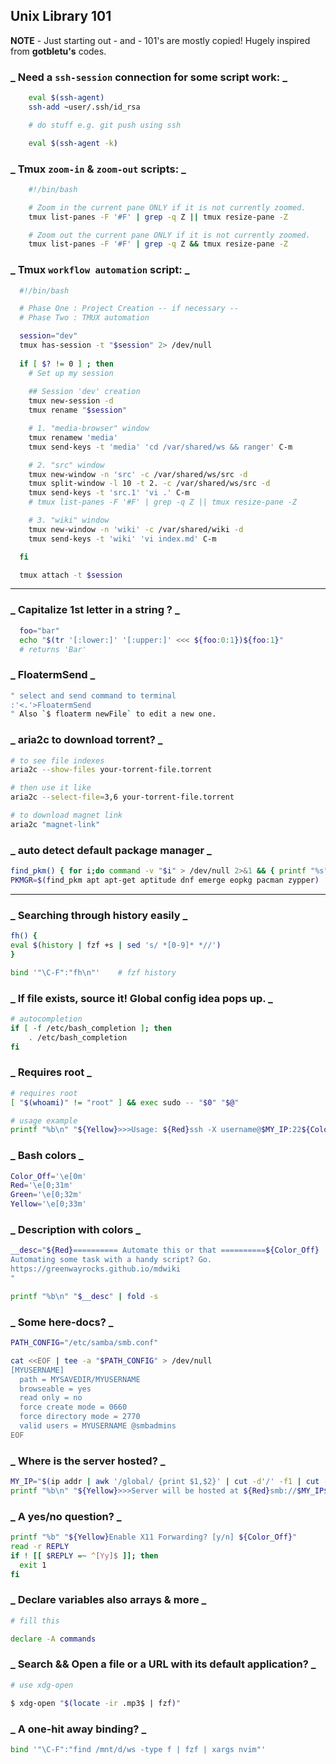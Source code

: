 ## Unix Library 101

**NOTE** - Just starting out - and - 101's are mostly copied!
Hugely inspired from **gotbletu's** codes.

### _ Need a `ssh-session` connection for some script work: _

```bash
    eval $(ssh-agent)
    ssh-add ~user/.ssh/id_rsa

    # do stuff e.g. git push using ssh

    eval $(ssh-agent -k)
```

### _ Tmux `zoom-in` & `zoom-out` scripts: _

```bash
    #!/bin/bash

    # Zoom in the current pane ONLY if it is not currently zoomed.
    tmux list-panes -F '#F' | grep -q Z || tmux resize-pane -Z

    # Zoom out the current pane ONLY if it is not currently zoomed.
    tmux list-panes -F '#F' | grep -q Z && tmux resize-pane -Z
```

### _ Tmux `workflow automation` script: _

```bash
  #!/bin/bash

  # Phase One : Project Creation -- if necessary --
  # Phase Two : TMUX automation

  session="dev"
  tmux has-session -t "$session" 2> /dev/null
   
  if [ $? != 0 ] ; then
    # Set up my session
   
    ## Session 'dev' creation 
    tmux new-session -d
    tmux rename "$session"

    # 1. "media-browser" window
    tmux renamew 'media'
    tmux send-keys -t 'media' 'cd /var/shared/ws && ranger' C-m

    # 2. "src" window
    tmux new-window -n 'src' -c /var/shared/ws/src -d
    tmux split-window -l 10 -t 2. -c /var/shared/ws/src -d
    tmux send-keys -t 'src.1' 'vi .' C-m
    # tmux list-panes -F '#F' | grep -q Z || tmux resize-pane -Z

    # 3. "wiki" window
    tmux new-window -n 'wiki' -c /var/shared/wiki -d
    tmux send-keys -t 'wiki' 'vi index.md' C-m

  fi

  tmux attach -t $session
```

----

### _ Capitalize 1st letter in a string ? _

```bash
  foo="bar"
  echo "$(tr '[:lower:]' '[:upper:]' <<< ${foo:0:1})${foo:1}"
  # returns 'Bar'
```

### _ FloatermSend _

```bash
" select and send command to terminal
:'<.'>FloatermSend
" Also `$ floaterm newFile` to edit a new one.
```

### _ aria2c to download torrent? _

```bash
# to see file indexes
aria2c --show-files your-torrent-file.torrent

# then use it like
aria2c --select-file=3,6 your-torrent-file.torrent

# to download magnet link
aria2c "magnet-link"
```

### _ auto detect default package manager _

```bash
find_pkm() { for i;do command -v "$i" > /dev/null 2>&1 && { printf "%s" "$i"; return 0;};done;return 1; }
PKMGR=$(find_pkm apt apt-get aptitude dnf emerge eopkg pacman zypper)
```


----

### _ Searching through history easily _

```bash
fh() {
eval $(history | fzf +s | sed 's/ *[0-9]* *//')
}

bind '"\C-F":"fh\n"'	# fzf history
```

### _ If file exists, source it! Global config idea pops up. _

```bash
# autocompletion
if [ -f /etc/bash_completion ]; then
    . /etc/bash_completion
fi
```

### _ Requires root _

```bash
# requires root
[ "$(whoami)" != "root" ] && exec sudo -- "$0" "$@"

# usage example
printf "%b\n" "${Yellow}>>>Usage: ${Red}ssh -X username@$MY_IP:22${Color_Off}"
```

### _ Bash colors _

```bash
Color_Off='\e[0m'
Red='\e[0;31m'
Green='\e[0;32m'
Yellow='\e[0;33m'
```

### _ Description with colors _

```bash
__desc="${Red}========== Automate this or that ==========${Color_Off}
Automating some task with a handy script? Go.
https://greenwayrocks.github.io/mdwiki
"

printf "%b\n" "$__desc" | fold -s
```

### _ Some here-docs? _ 

```bash
PATH_CONFIG="/etc/samba/smb.conf"

cat <<EOF | tee -a "$PATH_CONFIG" > /dev/null
[MYUSERNAME]
  path = MYSAVEDIR/MYUSERNAME
  browseable = yes
  read only = no
  force create mode = 0660
  force directory mode = 2770
  valid users = MYUSERNAME @smbadmins
EOF
```

### _ Where is the server hosted? _

```bash
MY_IP="$(ip addr | awk '/global/ {print $1,$2}' | cut -d'/' -f1 | cut -d' ' -f2 | head -n 1)"
printf "%b\n" "${Yellow}>>>Server will be hosted at ${Red}smb://$MY_IP${Color_Off}"
```

### _ A yes/no question? _

```bash
printf "%b" "${Yellow}Enable X11 Forwarding? [y/n] ${Color_Off}"
read -r REPLY
if ! [[ $REPLY =~ ^[Yy]$ ]]; then
  exit 1
fi
```

### _ Declare variables also arrays & more _ 

```bash
# fill this

declare -A commands
```

### _ Search && Open a file or a URL with its default application? _

```bash
# use xdg-open

$ xdg-open "$(locate -ir .mp3$ | fzf)"
```

### _ A one-hit away binding? _ 

```bash
bind '"\C-F":"find /mnt/d/ws -type f | fzf | xargs nvim"'
```

